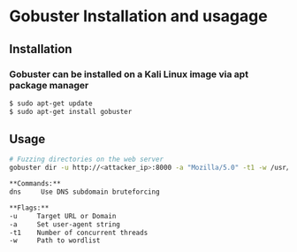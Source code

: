# Gobuster Installation and usagage

## Installation

### Gobuster can be installed on a Kali Linux image via apt package manager

```bash 
$ sudo apt-get update
$ sudo apt-get install gobuster
```

## Usage 

```bash
# Fuzzing directories on the web server
gobuster dir -u http://<attacker_ip>:8000 -a "Mozilla/5.0" -t1 -w /usr/share/seclists/Discovery/Web-Content/common.txt

**Commands:**
dns     Use DNS subdomain bruteforcing

**Flags:**
-u     Target URL or Domain
-a     Set user-agent string
-t1    Number of concurrent threads
-w     Path to wordlist
```
